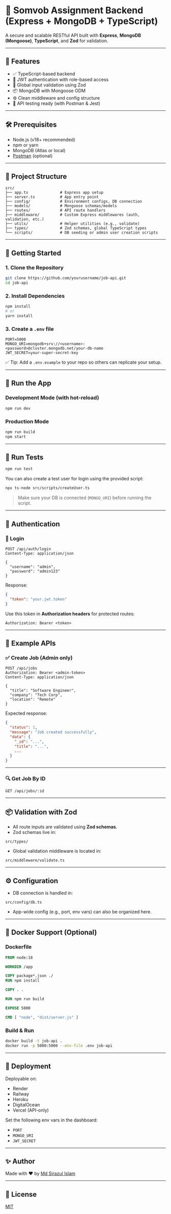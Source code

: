 # 🧪 Somvob Assignment Backend (Express + MongoDB + TypeScript)

A secure and scalable RESTful API built with **Express**, **MongoDB (Mongoose)**, **TypeScript**, and **Zod** for validation.

---

## 🚀 Features

- ✅ TypeScript-based backend
- 🔐 JWT authentication with role-based access
- 🧾 Global input validation using Zod
- 📦 MongoDB with Mongoose ODM
- ⚙️ Clean middleware and config structure
- 🧪 API testing ready (with Postman & Jest)

---

## 🛠️ Prerequisites

- Node.js (v18+ recommended)
- npm or yarn
- MongoDB (Atlas or local)
- [Postman](https://www.postman.com/) (optional)

---

## 📁 Project Structure

```
src/
├── app.ts              # Express app setup
├── server.ts           # App entry point
├── config/             # Environment configs, DB connection
├── models/             # Mongoose schemas/models
├── routes/             # API route handlers
├── middleware/         # Custom Express middlewares (auth, validation, etc.)
├── utils/              # Helper utilities (e.g., validate)
├── types/              # Zod schemas, global TypeScript types
└── scripts/            # DB seeding or admin user creation scripts
```

---

## 🚀 Getting Started

### 1. Clone the Repository

```bash
git clone https://github.com/yourusername/job-api.git
cd job-api
```

### 2. Install Dependencies

```bash
npm install
# or
yarn install
```

### 3. Create a `.env` file

```env
PORT=5000
MONGO_URI=mongodb+srv://<username>:<password>@cluster.mongodb.net/your-db-name
JWT_SECRET=your-super-secret-key
```

✅ Tip: Add a `.env.example` to your repo so others can replicate your setup.

---

## 🧪 Run the App

### Development Mode (with hot-reload)

```bash
npm run dev
```

### Production Mode

```bash
npm run build
npm start
```

---

## 🧪 Run Tests

```bash
npm run test
```

You can also create a test user for login using the provided script:

```bash
npx ts-node src/scripts/createUser.ts
```

> Make sure your DB is connected (`MONGO_URI`) before running the script.

---

## 🔐 Authentication

### 🔑 Login

```http
POST /api/auth/login
Content-Type: application/json

{
  "username": "admin",
  "password": "admin123"
}
```

Response:

```json
{
  "token": "your.jwt.token"
}
```

Use this token in **Authorization headers** for protected routes:

```
Authorization: Bearer <token>
```

---

## 📘 Example APIs

### ✅ Create Job (Admin only)

```http
POST /api/jobs
Authorization: Bearer <admin-token>
Content-Type: application/json

{
  "title": "Software Engineer",
  "company": "Tech Corp",
  "location": "Remote"
}
```

Expected response:

```json
{
  "status": 1,
  "message": "Job created successfully",
  "data": {
    "_id": "...",
    "title": "...",
    ...
  }
}
```

---

### 🔍 Get Job By ID

```http
GET /api/jobs/:id
```

---

## 📦 Validation with Zod

- All route inputs are validated using **Zod schemas**.
- Zod schemas live in:

```
src/types/
```

- Global validation middleware is located in:

```
src/middleware/validate.ts
```

---

## ⚙️ Configuration

- DB connection is handled in:

```
src/config/db.ts
```

- App-wide config (e.g., port, env vars) can also be organized here.

---

## 🐳 Docker Support (Optional)

### Dockerfile

```Dockerfile
FROM node:18

WORKDIR /app

COPY package*.json ./
RUN npm install

COPY . .

RUN npm run build

EXPOSE 5000

CMD [ "node", "dist/server.js" ]
```

### Build & Run

```bash
docker build -t job-api .
docker run -p 5000:5000 --env-file .env job-api
```

---

## 🚀 Deployment

Deployable on:

- Render
- Railway
- Heroku
- DigitalOcean
- Vercel (API-only)

Set the following env vars in the dashboard:

- `PORT`
- `MONGO_URI`
- `JWT_SECRET`

---

## ✨ Author

Made with ❤️ by [Md Sirazul Islam](https://github.com/sirazul263)

---

## 📜 License

[MIT](LICENSE)
